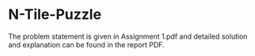 # N-Tile-Puzzle

The problem statement is given in Assignment 1.pdf and detailed solution and explanation can be found in the report PDF.
